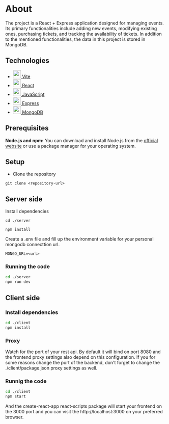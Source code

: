 # About

The project is a React + Express application designed for managing events. Its primary functionalities include adding new events, modifying existing ones, purchasing tickets, and tracking the availability of tickets. In addition to the mentioned functionalities, the data in this project is stored in MongoDB.

## Technologies
* <a href="https://vitejs.dev/" target="blank"><img src="https://github.com/get-icon/geticon/blob/master/icons/vite.svg" height="25" /> Vite </a>
* <a href="https://react.dev/" target="blank"><img src="https://github.com/get-icon/geticon/blob/master/icons/react.svg" height="25" /> React </a>
* <a href="https://www.javascript.com/" target="blank"><img src="https://github.com/get-icon/geticon/blob/master/icons/javascript.svg" height="25" /> JavaScript </a>
* <a href="https://www.javascript.com/" target="blank"><img src="https://github.com/get-icon/geticon/blob/master/icons/express.svg" height="25" /> Express </a>
* <a href="https://www.javascript.com/" target="blank"><img src="https://github.com/get-icon/geticon/blob/master/icons/mongodb.svg" height="25" /> MongoDB </a>

## Prerequisites

**Node.js and npm:** You can download and install Node.js from the [official website](https://nodejs.org/en/download/) or use a package manager for your operating system.

## Setup

- Clone the repository <br>
```
git clone <repository-url>
```

## Server side

Install dependencies

```
cd ./server
```
```
npm install
```

Create a .env file and fill up the environment variable for your personal mongodb connecttion url.

```
MONGO_URL=<url>
```
### Running the code

```bash
cd ./server
npm run dev
```

## Client side

### Install dependencies

```bash
cd ./client
npm install
```

### Proxy

Watch for the port of your rest api. By default it will bind on port 8080 and the frontend proxy settings also depend on this configuration. If you for some reasons change the port of the backend, don't forget to change the ./client/package.json proxy settings as well.

### Runnig the code

```bash
cd ./client
npm start
```

And the create-react-app react-scripts package will start your frontend on the 3000 port and you can visit the http://localhost:3000 on your preferred browser.
